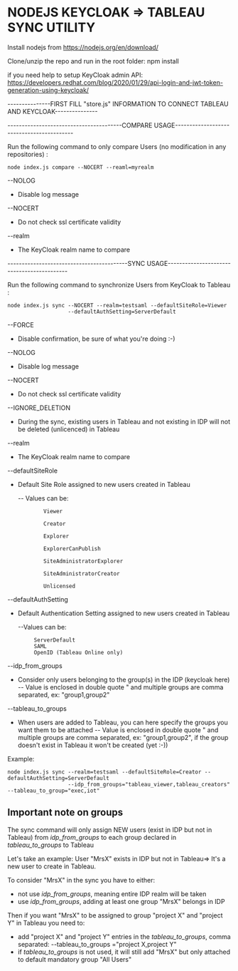 # NODEJS KEYCLOAK => TABLEAU SYNC UTILITY

Install nodejs from https://nodejs.org/en/download/

Clone/unzip the repo and run in the root folder: npm install

if you need help to setup KeyCloak admin API: https://developers.redhat.com/blog/2020/01/29/api-login-and-jwt-token-generation-using-keycloak/

---------------FIRST FILL "store.js" INFORMATION TO CONNECT TABLEAU AND KEYCLOAK---------------

----------------------------------------COMPARE USAGE------------------------------------------

Run the following command to only compare Users (no modification in any repositories) :

    node index.js compare --NOCERT --reaml=myrealm

\-\-NOLOG 
 - Disable log message

\-\-NOCERT 
 - Do not check ssl certificate validity

\-\-realm 
- The KeyCloak realm name to compare

  
------------------------------------------SYNC USAGE-------------------------------------------

Run the following command to synchronize Users from KeyCloak to Tableau :

    node index.js sync --NOCERT --realm=testsaml --defaultSiteRole=Viewer 
                       --defaultAuthSetting=ServerDefault

\-\-FORCE 
- Disable confirmation, be sure of what you're doing :-)

\-\-NOLOG 
- Disable log message

\-\-NOCERT 
- Do not check ssl certificate validity

\-\-IGNORE_DELETION 
- During the sync, existing users in Tableau and not existing in IDP will not be deleted (unlicenced) in Tableau

\-\-realm 
- The KeyCloak realm name to compare

\-\-defaultSiteRole 
  - Default Site Role assigned to new users created in Tableau
  
    -- Values can be:

				Viewer

				Creator

				Explorer

				ExplorerCanPublish

				SiteAdministratorExplorer

				SiteAdministratorCreator

				Unlicensed

  

\-\-defaultAuthSetting 
 - Default Authentication Setting assigned to new users created in Tableau
	
	--Values can be:
			
			ServerDefault
			SAML
			OpenID (Tableau Online only)

\-\-idp_from_groups 
 - Consider only users belonging to the group(s) in the IDP (keycloak
   here)
   -- Value is enclosed in double quote " and multiple groups are comma separated, ex: "group1,group2"

 \-\-tableau_to_groups 
 - When users are added to Tableau, you can here specify the groups you want them to be attached
	-- Value is enclosed in double quote " and multiple groups are comma separated, ex: "group1,group2", if the group doesn't exist in Tableau it won't be created (yet :-))

Example:

    node index.js sync --realm=testsaml --defaultSiteRole=Creator --defaultAuthSetting=ServerDefault 
                       --idp_from_groups="tableau_viewer,tableau_creators" --tableau_to_group="exec,iot"

## Important note on groups

The sync command will only assign NEW users (exist in IDP but not in Tableau) from *idp_from_groups* to each group declared in *tableau_to_groups* to Tableau

Let's take an example: User "MrsX" exists in IDP but not in Tableau=> It's a new user to create in Tableau.

To consider "MrsX" in the sync you have to either: 
- not use *idp_from_groups*, meaning entire IDP realm will be taken
- use *idp_from_groups*, adding at least one group "MrsX" belongs in IDP

Then if you want "MrsX" to be assigned to group "project X" and "project Y" in Tableau you need to:

- add "project X" and "project Y" entries in the *tableau_to_groups*, comma separated: 
			\-\-tableau_to_groups ="project X,project Y"
- if *tableau_to_groups* is not used, it will still add "MrsX" but only attached to default mandatory group "All Users"